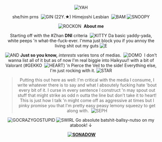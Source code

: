 <div align="center"> 
  
![YAH](https://enchantments.carrd.co/assets/images/gallery24/ad98af91.gif?v=5c8435d5)

she/him prns	‎ ![GIN](https://pixels.crd.co/assets/images/gallery68/1445305c.gif?v=99d3974e) (22Y.★) Himejoshi Lesbian	‎ ![BAM](https://64.media.tumblr.com/c4287d58613b15034a70eebbce9bebb9/558928f97b1d2545-3c/s75x75_c1/929a8c08c9480919e767c3b6f5dd31afe16d24a3.gifv) ![SNOOPY](https://watermelon.crd.co/assets/images/gallery02/68bfed73.gif?v=6332de85)

![ROCKON](https://external-media.spacehey.net/media/sI0VQrDC1DGUVGu8fpQa0jkxDbC4F1ofCXj1BMCxJ7xA=/https://i1.glitter-graphics.org/pub/2792/2792511el0qw5fi93.gif)	‎ **About me**

Starting off with the #Zhan **DNI** criteria	‎ ![KITTY](https://64.media.tumblr.com/4e86ac2609a822fcc0d27b8eb2ff7904/979aeaa541231801-fa/s75x75_c1/572dc7f4234698beac69108dac3c802eaf0823c7.gifv) Da basic yaddy-yada, white peeps 'n what-the-fuck-ever. I'mma just block you if you annoy the living shit out my guts ![E](https://pixels.crd.co/assets/images/gallery33/352b57c7.gif?v=99d3974e)

![AND](https://pix.crd.co/assets/images/gallery01/a820e547.gif?v=bae75af9) **Just so you know,** 
*interests* varies tons of medias.	‎ ![DOMO](https://nustufff.carrd.co/assets/images/gallery22/0f412000.gif?v=5bcf7cb9)	‎ I don't wanna list all of it but as of now I'm real biggie into Haikyuu!! with a bit of Valorant (#GEKKO	‎ ![HEART](https://watermelon.crd.co/assets/images/gallery02/05d17eb5.gif?v=6332de85)) 'n Pierce the Veil to the side! Everything else, I'm just rocking with it.	‎![STAR](https://watermelon.crd.co/assets/images/gallery02/f26db027.gif?v=6332de85)

> Putting this out here as well: I'm critical with the media I consume, I write whatever there is to say and what I absoutely fucking hate 'bout every bit of it. I curse in every sentence I construct 'n may spout out stuff that might strike as odd n outta the line but don't take it to heart! This is just how I talk 'n might come off as aggressive at times but I pinky promise you that I'm pretty easy peasy lemony squeezy to get along with.	‎ ![SEPH](https://64.media.tumblr.com/c33a6bf9517e769f417f6cc37067a935/77e4b9db38132632-3b/s75x75_c1/c6d83cbe4629295902d5476197acf2b534e842c8.gif)
 

![GOCRAZYGOSTUPID](https://64.media.tumblr.com/6257721db39253b5e4685a5c8d11c3d1/0d457bc3d59e853c-fe/s75x75_c1/4ee8ff28bd22a90601be2958825fd7f09c29b69e.gifv) ![SWIRL](https://enchantments.carrd.co/assets/images/gallery01/ea3bd16e.gif?v=5c8435d5) Go absolute batshit-ballsy-nutso on my atabook! ↓

‎ **[![SONADOW](https://supplies.ju.mp/assets/images/gallery14/a9188e60.jpg?v=6a50b904)](https://gekko.atabook.org/)**
</div>
